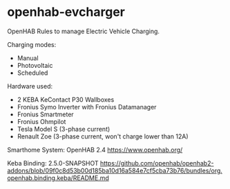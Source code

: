 # openhab-evcharger
OpenHAB Rules to manage Electric Vehicle Charging. 

Charging modes: 
- Manual
- Photovoltaic 
- Scheduled

Hardware used:
- 2 KEBA KeContact P30 Wallboxes
- Fronius Symo Inverter with Fronius Datamanager
- Fronius Smartmeter
- Fronius Ohmpilot
- Tesla Model S (3-phase current)
- Renault Zoe (3-phase current, won't charge lower than 12A)

Smarthome System:
OpenHAB 2.4
https://www.openhab.org/

Keba Binding: 2.5.0-SNAPSHOT
https://github.com/openhab/openhab2-addons/blob/09f0c8d53b00d185ba10d16a584e7cf5cba73b76/bundles/org.openhab.binding.keba/README.md 
